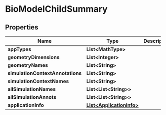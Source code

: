 

# BioModelChildSummary


## Properties

| Name | Type | Description | Notes |
|------------ | ------------- | ------------- | -------------|
|**appTypes** | **List&lt;MathType&gt;** |  |  [optional] |
|**geometryDimensions** | **List&lt;Integer&gt;** |  |  [optional] |
|**geometryNames** | **List&lt;String&gt;** |  |  [optional] |
|**simulationContextAnnotations** | **List&lt;String&gt;** |  |  [optional] |
|**simulationContextNames** | **List&lt;String&gt;** |  |  [optional] |
|**allSimulationNames** | **List&lt;List&lt;String&gt;&gt;** |  |  [optional] |
|**allSimulationAnnots** | **List&lt;List&lt;String&gt;&gt;** |  |  [optional] |
|**applicationInfo** | [**List&lt;ApplicationInfo&gt;**](ApplicationInfo.md) |  |  [optional] |



